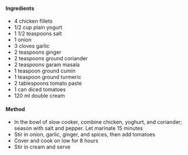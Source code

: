 #### Ingredients

- 4 chicken fillets
- 1/2 cup plain yogurt
- 1 1/2 teaspoons salt
- 1 onion
- 3 cloves garlic
- 2 teaspoons ginger
- 2 teaspoons ground coriander
- 2 teaspoons garam masala
- 1 teaspoon ground cumin
- 1 teaspoon ground turmeric
- 2 tablespoons tomato paste
- 1 can diced tomatoes
- 120 ml double cream

#### Method

- In the bowl of slow cooker, combine chicken, yoghurt, and coriander; season with salt and pepper. Let marinate 15 minutes
- Stir in onion, garlic, ginger, and spices, then add tomatoes
- Cover and cook on low for 8 hours
- Stir in cream and serve